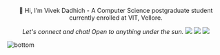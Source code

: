 <p align="center">
 👋 Hi, I’m Vivek Dadhich
- A Computer Science postgraduate student currently enrolled at VIT, Vellore.
<p align="center">
  <i>Let's connect and chat! Open to anything under the sun.</i>
    <a href="https://twitter.com/v_wake820" alt="Twitter"><img src="https://raw.githubusercontent.com/jayehernandez/jayehernandez/3f5402efef9a0ae89211a6e04609558e862ca616/readme/twitter-fill.svg"></a>
    <a href="https://www.linkedin.com/in/vivek20dadhich/" alt="Linkedin"><img src="https://raw.githubusercontent.com/jayehernandez/jayehernandez/3f5402efef9a0ae89211a6e04609558e862ca616/readme/linkedin-fill.svg"></a>
    <a href="mailto:ivivekdadhich@gmail.com" alt="Contact me"><img src="https://raw.githubusercontent.com/jayehernandez/jayehernandez/3f5402efef9a0ae89211a6e04609558e862ca616/readme/mail-fill.svg"></a>
  </p>
  <!--<p align="center">
    <a href="http://hits.dwyl.com/vivek20dadhich/vivek20dadhich">
      <img align="center" src="http://hits.dwyl.com/vivek20dadhich/vivek20dadhich.svg">
    </a>
  </p>
  -->
 
  <img src="https://raw.githubusercontent.com/jayehernandez/jayehernandez/dcd7447c179f5a1131590b6ccba2223e879ab655/readme/bottom.svg" alt="bottom">
 

<!---
vivek20dadhich/vivek20dadhich is a ✨ special ✨ repository because its `README.md` (this file) appears on your GitHub profile.
You can click the Preview link to take a look at your changes.
--->
